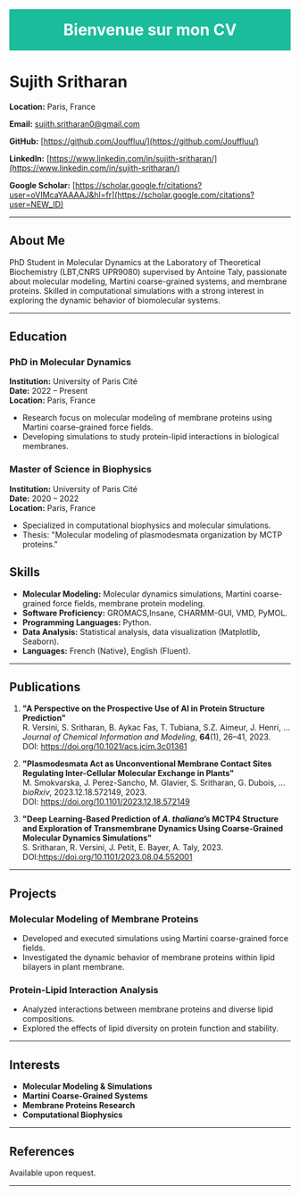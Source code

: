 <!-- Exemple de section HTML pour un banner coloré -->
<div style="background-color:#1abc9c; padding:20px; text-align:center;">
  <h1 style="color:#ffffff; margin:0;">Bienvenue sur mon CV</h1>
</div>


# Sujith Sritharan

**Location:** Paris, France  

**Email:** sujith.sritharan0@gmail.com  

**GitHub:** [https://github.com/Jouffluu/](https://github.com/Jouffluu/)  

**LinkedIn:** [https://www.linkedin.com/in/sujith-sritharan/](https://www.linkedin.com/in/sujith-sritharan/)  

**Google Scholar:** [https://scholar.google.fr/citations?user=oVIMcaYAAAAJ&hl=fr](https://scholar.google.com/citations?user=NEW_ID)  


---

## About Me

PhD Student in Molecular Dynamics at the Laboratory of Theoretical Biochemistry (LBT,CNRS UPR9080) supervised by Antoine Taly, passionate about molecular modeling, Martini coarse-grained systems, and membrane proteins. Skilled in computational simulations with a strong interest in exploring the dynamic behavior of biomolecular systems.

---

## Education

### **PhD in Molecular Dynamics**

**Institution:** University of Paris Cité  
**Date:** 2022 – Present  
**Location:** Paris, France

- Research focus on molecular modeling of membrane proteins using Martini coarse-grained force fields.
- Developing simulations to study protein-lipid interactions in biological membranes.

### **Master of Science in Biophysics**

**Institution:** University of Paris Cité  
**Date:** 2020 – 2022  
**Location:** Paris, France

- Specialized in computational biophysics and molecular simulations.
- Thesis: "Molecular modeling of plasmodesmata organization by MCTP proteins."


## Skills

- **Molecular Modeling:** Molecular dynamics simulations, Martini coarse-grained force fields, membrane protein modeling.
- **Software Proficiency:** GROMACS,Insane, CHARMM-GUI, VMD, PyMOL.
- **Programming Languages:** Python.
- **Data Analysis:** Statistical analysis, data visualization (Matplotlib, Seaborn).
- **Languages:** French (Native), English (Fluent).

---

## Publications

1. **"A Perspective on the Prospective Use of AI in Protein Structure Prediction"**  
   R. Versini, S. Sritharan, B. Aykac Fas, T. Tubiana, S.Z. Aimeur, J. Henri, ...  
   *Journal of Chemical Information and Modeling*, **64**(1), 26–41, 2023.  
   DOI: https://doi.org/10.1021/acs.jcim.3c01361

2. **"Plasmodesmata Act as Unconventional Membrane Contact Sites Regulating Inter-Cellular Molecular Exchange in Plants"**  
   M. Smokvarska, J. Perez-Sancho, M. Glavier, S. Sritharan, G. Dubois, ...  
   *bioRxiv*, 2023.12.18.572149, 2023.  
   DOI: https://doi.org/10.1101/2023.12.18.572149 

3. **"Deep Learning-Based Prediction of *A. thaliana*’s MCTP4 Structure and Exploration of Transmembrane Dynamics Using Coarse-Grained Molecular Dynamics Simulations"**  
   S. Sritharan, R. Versini, J. Petit, E. Bayer, A. Taly, 2023.  
   DOI:https://doi.org/10.1101/2023.08.04.552001 

---

## Projects

### **Molecular Modeling of Membrane Proteins**

- Developed and executed simulations using Martini coarse-grained force fields.
- Investigated the dynamic behavior of membrane proteins within lipid bilayers in plant membrane.

### **Protein-Lipid Interaction Analysis**

- Analyzed interactions between membrane proteins and diverse lipid compositions.
- Explored the effects of lipid diversity on protein function and stability.

---

## Interests

- **Molecular Modeling & Simulations**
- **Martini Coarse-Grained Systems**
- **Membrane Proteins Research**
- **Computational Biophysics**

---

## References

Available upon request.

---

